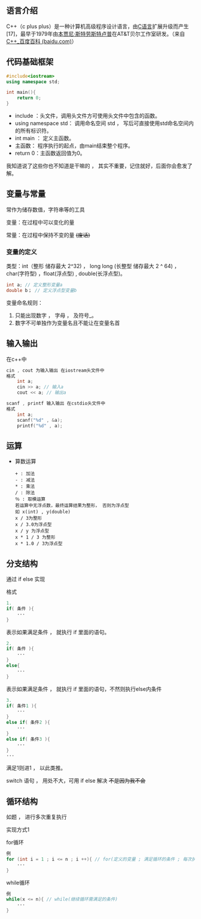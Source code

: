## 语言介绍

C++（c plus plus）是一种计算机高级程序设计语言，由[C语言](https://baike.baidu.com/item/C语言/105958?fromModule=lemma_inlink)扩展升级而产生 [17]，最早于1979年由[本贾尼·斯特劳斯特卢普](https://baike.baidu.com/item/本贾尼·斯特劳斯特卢普/10613051?fromModule=lemma_inlink)在AT&T贝尔工作室研发。（来自[C++_百度百科 (baidu.com)](https://baike.baidu.com/item/c%2B%2B/99272)）

## 代码基础框架

```cpp
#include<iostream> 
using namespace std;

int main(){
    return 0;
}
```
- include ：头文件，调用头文件方可使用头文件中包含的函数。
- using namespace std： 调用命名空间 std ， 写后可直接使用std命名空间内的所有标识符。
- int main ： 定义主函数。
- 主函数： 程序执行的起点，由main结束整个程序。
- return 0：主函数返回值为0。

我知道说了这些你也不知道是干嘛的 ， 其实不重要，记住就好，后面你会愈发了解。

## 变量与常量

常作为储存数值，字符串等的工具

变量：在过程中可以变化的量

常量：在过程中保持不变的量 	~~(废话)~~

### 变量的定义

类型：int（整形 储存最大 2^32)  ， long long (长整型 储存最大 2 ^ 64) ， char(字符型) ，float(浮点型) , double(长浮点型)。

```cpp
int a; // 定义整形变量a
double b； // 定义浮点型变量b
```

变量命名规则：

1. 只能出现数字  ， 字母 ， 及符号_。
2. 数字不可单独作为变量名且不能让在变量名首

## 输入输出

在c++中

```cpp
cin , cout 为输入输出 在iostream头文件中
格式
    int a;
    cin >> a; // 输入a
	cout << a; // 输出a
```

```cpp
scanf , printf 输入输出 在cstdio头文件中
格式
    int a;
	scanf("%d" , &a);
	printf("%d" , a);
```

## 运算

- 算数运算
  ```
  + : 加法
  - : 减法
  * : 乘法
  / : 除法
  ％ : 取模运算
  若运算中无浮点数，最终运算结果为整形， 否则为浮点型
  如 x(int) , y(double)
  x / 3为整形
  x / 3.0为浮点型
  x / y 为浮点型
  x * 1 / 3 为整形
  x * 1.0 / 3为浮点型
  ```
  

## 分支结构

通过 if  else 实现

格式

```cpp
1.
if( 条件 ){
    ···
}
```

表示如果满足条件 ， 就执行 if 里面的语句。

```cpp
2.
if( 条件 ){
  	···  
}
else{
    ···
}
```

表示如果满足条件 ， 就执行 if 里面的语句，不然则执行else内条件

```cpp
3.
if( 条件1 ){
    ···
}
else if( 条件2 ){
    ···
}
else if( 条件3 ){
    ···
}
···
```

满足1则进1 ， 以此类推。

switch 语句  ， 用处不大，可用 if else 解决 ~~不是因为我不会~~

## 循环结构

如题 ， 进行多次重复执行

实现方式1

for循环

```cpp
例
for (int i = 1 ; i <= n ; i ++){ // for(定义的变量 ; 满足循环的条件 ; 每次执行完操作)
	···
}
```

while循环

```cpp
例
while(x <= n){ // while(继续循环需满足的条件)
    ···
}
```

